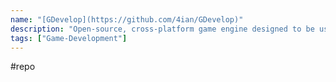 ```yaml
---
name: "[GDevelop](https://github.com/4ian/GDevelop)"
description: "Open-source, cross-platform game engine designed to be used by everyone."
tags: ["Game-Development"]
---
```

#repo